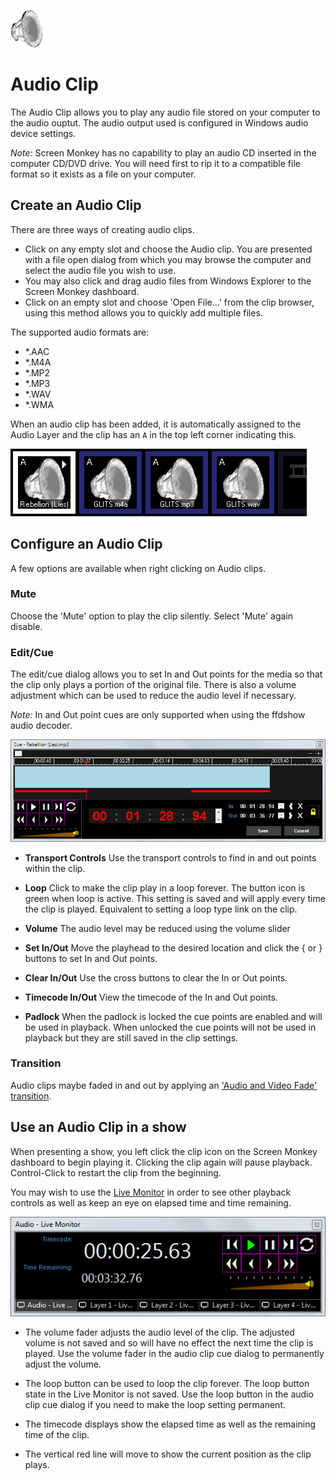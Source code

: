 ![](../../images/AudioIcon.png)
# Audio Clip

The Audio Clip allows you to play any audio file stored on your computer to the  audio ouptut. The audio output used is configured in Windows audio device settings.

*Note:* Screen Monkey has no capability to play an audio CD inserted in the computer CD/DVD drive. You will need first to rip it to a compatible file format so it exists as a file on your computer.

## Create an Audio Clip
There are three ways of creating audio clips.

- Click on any empty slot and choose the Audio clip. You are presented with a file open dialog from which you may browse the computer and select the audio file you wish to use.
-  You may also click and drag audio files from Windows Explorer to the Screen Monkey dashboard.
- Click on an empty slot and choose 'Open File...' from the clip browser, using this method allows you to quickly add multiple files.

The supported audio formats are:

*   \*.AAC
*   \*.M4A
*   \*.MP2
*   \*.MP3
*   \*.WAV
*   \*.WMA

When an audio clip has been added, it is automatically assigned to the Audio Layer and the clip has an `A` in the top left corner indicating this.

![](../../images/dashboard-clips-audio.png)

## Configure an Audio Clip
A few options are available when right clicking on Audio clips.

### Mute
Choose the 'Mute' option to play the clip silently. Select 'Mute' again disable.

### Edit/Cue
The edit/cue dialog allows you to set In and Out points for the media so that the clip only plays a portion of the original file. There is also a volume adjustment which can be used to reduce the audio level if necessary.

*Note:* In and Out point cues are only supported when using the ffdshow audio decoder.

![](../../images/clip-audio-editcue.png)

- **Transport Controls** Use the transport controls to find in and out points within the clip.

- **Loop** Click to make the clip play in a loop forever. The button icon is green when loop is active. This setting is saved and will apply every time the clip is played. Equivalent to setting a loop type link on the clip.

- **Volume** The audio level may be reduced using the volume slider

- **Set In/Out** Move the playhead to the desired location and click the { or } buttons to set In and Out points.

- **Clear In/Out** Use the cross buttons to clear the In or Out points.

- **Timecode In/Out** View the timecode of the In and Out points.

- **Padlock** When the padlock is locked the cue points are enabled and will be used in playback. When unlocked the cue points will not be used in playback but they are still saved in the clip settings.

### Transition
Audio clips maybe faded in and out by applying an ['Audio and Video Fade' transition](../clipSettings/transition.md).

## Use an Audio Clip in a show
When presenting a show, you left click the clip icon on the Screen Monkey dashboard to begin playing it. Clicking the clip again will pause playback. Control-Click to restart the clip from the beginning.

You may wish to use the [Live Monitor](../toolbar/preview.md) in order to see other playback controls as well as keep an eye on elapsed time and time remaining.

![](../../images/preview-audio.png)

- The volume fader adjusts the audio level of the clip. The adjusted volume is not saved and so will have no effect the next time the clip is played. Use the volume fader in the audio clip cue dialog to permanently adjust the volume. 

- The loop button can be used to loop the clip forever. The loop button state in the Live Monitor is not saved. Use the loop button in the audio clip cue dialog if you need to make the loop setting permanent.

- The timecode displays show the elapsed time as well as the remaining time of the clip. 

- The vertical red line will move to show the current position as the clip plays.
